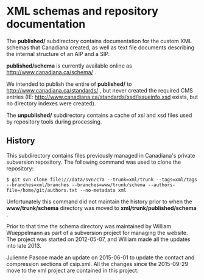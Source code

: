 # XML schemas and repository documentation

The **published/** subdirectory contains documentation for the custom XML schemas that Canadiana created, as well as text file documents describing the internal structure of an AIP and a SIP.

**published/schema** is currently available online as http://www.canadiana.ca/schema/ .

We intended to publish the entire of **published/** to http://www.canadiana.ca/standards/ , but never created the required CMS entries (IE: http://www.canadiana.ca/standards/xsd/issueinfo.xsd exists, but no directory indexes were created).


The **unpublished/** subdirectory contains a cache of xsl and xsd files used by repository tools during processing.

## History

This subdirectory contains files previously managed in Canadiana's private subversion repository. The following command was used to clone the repository:

	$ git svn clone file:///data/svn/c7a --trunk=xml/trunk --tags=xml/tags --branches=xml/branches --branches=www/trunk/schema --authors-file=/home/git/authors.txt --no-metadata xml

Unfortunately this command did not maintain the history prior to when the **www/trunk/schema** directory was moved to **xml/trunk/published/schema** . 

Prior to that time the schema directory was maintained by William Wueppelmann as part of a subversion project for managing the website.  The project was started on 2012-05-07, and William made all the updates into late 2013.

Julienne Pascoe made an update on 2015-06-01 to update the contact and compression sections of csip.xml.  All the changes since the 2015-09-29 move to the xml project are contained in this project.
